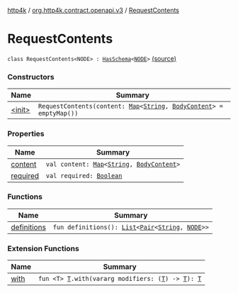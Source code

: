 [http4k](../../index.md) / [org.http4k.contract.openapi.v3](../index.md) / [RequestContents](./index.md)

# RequestContents

`class RequestContents<NODE> : `[`HasSchema`](../-has-schema/index.md)`<`[`NODE`](index.md#NODE)`>` [(source)](https://github.com/http4k/http4k/blob/master/http4k-contract/src/main/kotlin/org/http4k/contract/openapi/v3/model.kt#L63)

### Constructors

| Name | Summary |
|---|---|
| [&lt;init&gt;](-init-.md) | `RequestContents(content: `[`Map`](https://kotlinlang.org/api/latest/jvm/stdlib/kotlin.collections/-map/index.html)`<`[`String`](https://kotlinlang.org/api/latest/jvm/stdlib/kotlin/-string/index.html)`, `[`BodyContent`](../-body-content/index.md)`> = emptyMap())` |

### Properties

| Name | Summary |
|---|---|
| [content](content.md) | `val content: `[`Map`](https://kotlinlang.org/api/latest/jvm/stdlib/kotlin.collections/-map/index.html)`<`[`String`](https://kotlinlang.org/api/latest/jvm/stdlib/kotlin/-string/index.html)`, `[`BodyContent`](../-body-content/index.md)`>` |
| [required](required.md) | `val required: `[`Boolean`](https://kotlinlang.org/api/latest/jvm/stdlib/kotlin/-boolean/index.html) |

### Functions

| Name | Summary |
|---|---|
| [definitions](definitions.md) | `fun definitions(): `[`List`](https://kotlinlang.org/api/latest/jvm/stdlib/kotlin.collections/-list/index.html)`<`[`Pair`](https://kotlinlang.org/api/latest/jvm/stdlib/kotlin/-pair/index.html)`<`[`String`](https://kotlinlang.org/api/latest/jvm/stdlib/kotlin/-string/index.html)`, `[`NODE`](index.md#NODE)`>>` |

### Extension Functions

| Name | Summary |
|---|---|
| [with](../../org.http4k.core/with.md) | `fun <T> `[`T`](../../org.http4k.core/with.md#T)`.with(vararg modifiers: (`[`T`](../../org.http4k.core/with.md#T)`) -> `[`T`](../../org.http4k.core/with.md#T)`): `[`T`](../../org.http4k.core/with.md#T) |
